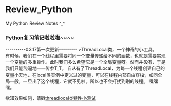 # Review_Python
My Python Review Notes ^_^</br>
<h3><strong>Python复习笔记啦啦啦~~~~</h3></strong>
----------03.17第一次更新---------
>ThreadLocal类，一个神奇的小工具。</br>
有时候，我们在一个线程里需要将同一个变量传递给不同的函数，也就是需要实现一个变量的多重操作。此时我们多么希望它是一个全局变量呀。然而并没有，于是我们只能苦逼地一一传参T_T。
自从有了ThreadLocal，为每一个线程创建自己的变量小天地，在local类实例中定义过的变量，可以在线程内部自由穿梭，如同全局一般。一旦出了这个线程，它就不见啦，所以也不会打扰到别的线程。
嘿嘿嘿。

欲知效果如何，请戳[threadlocal类特性小测试](https://github.com/wanzifa/Review_Python/blob/master/threadlocal%E7%B1%BB%E7%9A%84%E7%89%B9%E6%80%A7.py)
